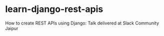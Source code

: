 # learn-django-rest-apis
How to create REST APIs using Django: Talk delivered at Slack Community Jaipur
